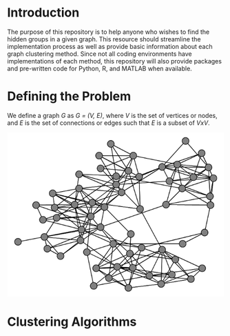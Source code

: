 # Introduction

The purpose of this repository is to help anyone who wishes to find the hidden groups in a given graph. This resource should streamline the implementation process as well as provide basic information about each graph clustering method. Since not all coding environments have implementations of each method, this repository will also provide packages and pre-written code for Python, R, and MATLAB when available.

# Defining the Problem

We define a graph *G* as *G = (V, E)*, where *V* is the set of vertices or nodes, and *E* is the set of connections or edges such that *E* is a subset of *VxV*.

![Graph Example](images/graph_example.PNG)

# Clustering Algorithms
